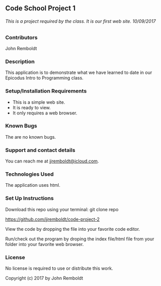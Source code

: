 ## Code School Project 1

###### This is a project required by the class.  It is our first web site.  10/09/2017

### Contributors

John Remboldt

### Description

This application is to demonstrate what we have learned to date in our Epicodus Intro to Programming class.

### Setup/Installation Requirements

* This is a simple web site.
* It is ready to view.
* It only requires a web browser.

### Known Bugs

The are no known bugs.

### Support and contact details

You can reach me at jjremboldt@icloud.com.

### Technologies Used

The application uses html.

### Set Up Instructions

Download this repo using your terminal:  git clone repo

https://github.com/jjremboldt/code-project-2

View the code by dropping the file into your favorite code editor.

Run/check out the program by droping the index file/html file from your folder into your favorite web browser.

### License

No license is required to use or distribute this work.

Copyright (c) 2017 by John Remboldt
